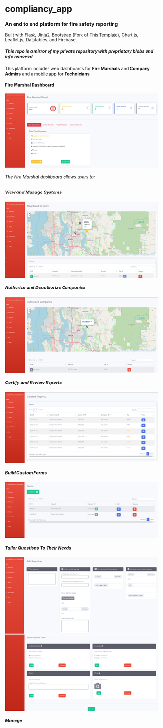 # compliancy_app

### An end to end platform for fire safety reporting

Built with Flask, Jinja2, Bootstrap (Fork of <a href="https://github.com/startbootstrap/startbootstrap-sb-admin-2">This Template</a>), Chart.js, Leaflet.js, Datatables, and Firebase. 

#####  *This repo is a mirror of my private repository with proprietary blobs and info removed*


This platform includes web dashboards for <b>Fire Marshals</b> and <b>Company Admins</b> and a <a href="https://github.com/calebjohn24/compliancy_app_mobile">mobile app</a> for <b>Technicians</b>
  
  
#### Fire Marshal Dashboard

<img src="https://github.com/calebjohn24/compliancy_app_public/blob/master/demos/GovSplash.png" >

###### The Fire Marshal dashboard allows users to:

##### View and Manage Systems
<img src="https://github.com/calebjohn24/compliancy_app_public/blob/master/demos/GovSystems.png">

##### Authorize and Deauthorize Companies
<img src="https://github.com/calebjohn24/compliancy_app_public/blob/master/demos/GovCompanies.png">

##### Certify and Review Reports
<img src="https://github.com/calebjohn24/compliancy_app_public/blob/master/demos/GovReports.png">
  
##### Build Custom Forms
<img src="https://github.com/calebjohn24/compliancy_app_public/blob/master/demos/GovFormTable.png">

##### Tailor Questions To Their Needs
<img src="https://github.com/calebjohn24/compliancy_app_public/blob/master/demos/GovQuestionTool.png">
<img src="https://github.com/calebjohn24/compliancy_app_public/blob/master/demos/GovQuestionTool2.png">

##### Manage 


